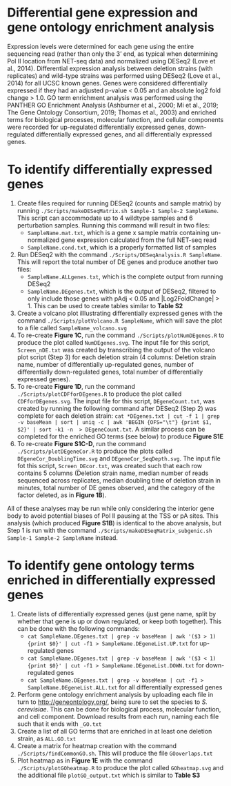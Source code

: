 # Differential gene expression and gene ontology enrichment analysis
Expression levels were determined for each gene using the entire sequencing read (rather than only the 3’ end, as typical when determining Pol II location from NET-seq data) and normalized using DESeq2 (Love et al., 2014). Differential expression analysis between deletion strains (with replicates) and wild-type strains was performed using DESeq2 (Love et al., 2014) for all UCSC known genes. Genes were considered differentially expressed if they had an adjusted p-value < 0.05 and an absolute log2 fold change > 1.0. GO term enrichment analysis was performed using the PANTHER GO Enrichment Analysis (Ashburner et al., 2000; Mi et al., 2019; The Gene Ontology Consortium, 2019; Thomas et al., 2003) and enriched terms for biological processes, molecular function, and cellular components were recorded for up-regulated differentially expressed genes, down-regulated differentially expressed genes, and all differentially expressed genes. 

# To identify differentially expressed genes
1. Create files required for running DESeq2 (counts and sample matrix) by running `./Scripts/makeDESeqMatrix.sh Sample-1 Sample-2 SampleName`. This script can accommodate up to 4 wildtype samples and 6 perturbation samples. Running this command will result in two files:
   - `SampleName.mat.txt`, which is a gene x sample matrix containing un-normalized gene expression calculated from the full NET-seq read
   - `SampleName.cond.txt`, which is a properly formatted list of samples
2. Run DESeq2 with the command `./Scripts/DESeqAnalysis.R SampleName`. This will report the total number of DE genes and produce another two files:
   - `SampleName.ALLgenes.txt`, which is the complete output from running DESeq2
   - `SampleName.DEgenes.txt`, which is the output of DESeq2, filtered to only include those genes with pAdj < 0.05 and |Log2FoldChange| > 1. This can be used to create tables similar to **Table S2**
3. Create a volcano plot illlustrating differentially expressed genes with the command `./Scripts/plotVolcano.R SampleName`, which will save the plot to a file called `SampleName_volcano.svg`
4. To re-create **Figure 1C**, run the command `./Scripts/plotNumDEgenes.R` to produce the plot called `NumDEgenes.svg`. The input file for this script, `Screen_nDE.txt` was created by transcribing the output of the volcano plot script (Step 3) for each deletion strain (4 columns: Deletion strain name, number of differentially up-regulated genes, number of differentially down-regulated genes, total number of differentially expressed genes).
5. To re-create **Figure 1D**, run the command `./Scripts/plotCDFforDEgenes.R` to produce the plot called `CDFforDEgenes.svg`. The input file for this script, `DEgeneCount.txt`, was created by running the following command after DESeq2 (Step 2) was complete for each deletion strain: `cat *DEgenes.txt | cut -f 1 | grep -v baseMean | sort | uniq -c | awk 'BEGIN {OFS="\t"} {print $1, $2}' | sort -k1 -n  > DEgeneCount.txt`. A similar process can be completed for the enriched GO terms (see below) to produce **Figure S1E**
6. To re-create **Figure S1C-D**, run the command `./Scripts/plotDEgeneCor.R` to produce the plots called `DEgeneCor_DoublingTime.svg` and `DEgeneCor_SeqDepth.svg`. The input file fot this script, `Screen_DEcor.txt`, was created such that each row contains 5 columns (Deletion strain name, median number of reads sequenced across replicates, median doubling time of deletion strain in minutes, total number of DE genes observed, and the category of the factor deleted, as in **Figure 1B**). 

All of these analyses may be run while only considering the interior gene body to avoid potential biases of Pol II pausing at the TSS or pA sites. This analysis (which produced **Figure S1B**) is identical to the above analysis, but Step 1 is run with the command `./Scripts/makeDESeqMatrix_subgenic.sh Sample-1 Sample-2 SampleName` instead. 

# To identify gene ontology terms enriched in differentially expressed genes
1. Create lists of differentially expressed genes (just gene name, split by whether that gene is up or down regulated, or keep both together). This can be done with the following commands:
   - `cat SampleName.DEgenes.txt | grep -v baseMean | awk '($3 > 1) {print $0}' | cut -f1 > SampleName.DEgeneList.UP.txt` for up-regulated genes
   - `cat SampleName.DEgenes.txt | grep -v baseMean | awk '($3 < 1) {print $0}' | cut -f1 > SampleName.DEgeneList.DOWN.txt` for down-regulated genes
   - `cat SampleName.DEgenes.txt | grep -v baseMean | cut -f1 > SampleName.DEgeneList.ALL.txt` for all differentially expressed genes
2. Perform gene ontology enrichment analysis by uploading each file in turn to http://geneontology.org/, being sure to set the species to *S. cerevisiae*. This can be done for biological process, molecular function, and cell component. Download results from each run, naming each file such that it ends with `_GO.txt`
3. Create a list of all GO terms that are enriched in at least one deletion strain, as `ALL.GO.txt`
4. Create a matrix for heatmap creation with the command `./Scripts/findCommonGO.sh`. This will produce the file `GOoverlaps.txt`
5. Plot heatmap as in **Figure 1E** with the command `./Scripts/plotGOheatmap.R` to produce the plot called `GOheatmap.svg` and the additional file `plotGO_output.txt` which is similar to **Table S3**
